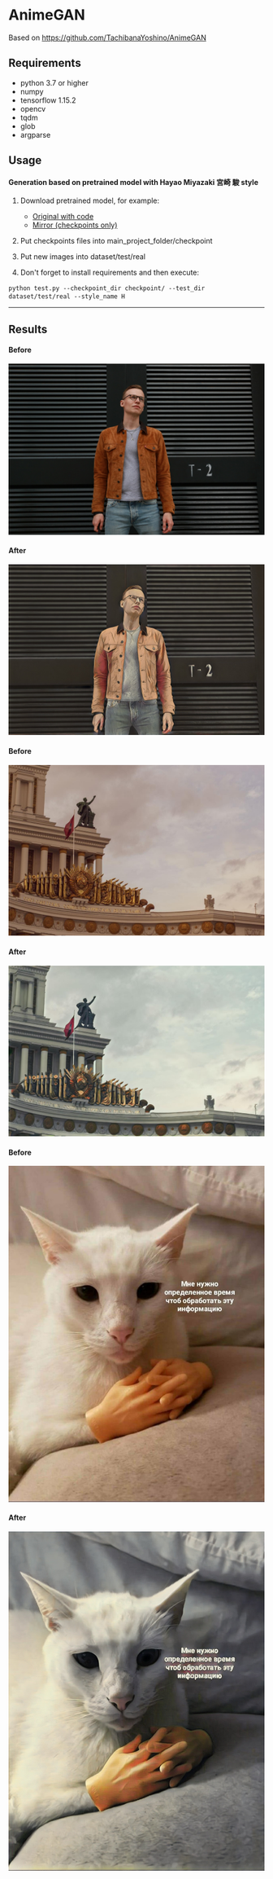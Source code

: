 # AnimeGAN

Based on https://github.com/TachibanaYoshino/AnimeGAN

## Requirements  
- python 3.7 or higher
- numpy  
- tensorflow 1.15.2  
- opencv  
- tqdm  
- glob  
- argparse  

## Usage 

#### Generation based on pretrained model with Hayao Miyazaki 宮崎 駿 style 

1. Download pretrained model, for example: 

    * [Original with code](https://github.com/TachibanaYoshino/AnimeGAN/releases/tag/Haoyao-style_V1.0)
    * [Mirror (checkpoints only)](https://cloud.mail.ru/public/2Nv9/2C8wXNDLz)

2. Put checkpoints files into main_project_folder/checkpoint
3. Put new images into dataset/test/real
4. Don't forget to install requirements and then execute:

```
python test.py --checkpoint_dir checkpoint/ --test_dir dataset/test/real --style_name H
```

____  
## Results  

#### Before
![](https://github.com/Nejel/AnimeGAN/blob/master/doc/nekit_before.JPG) 

#### After
![](https://github.com/Nejel/AnimeGAN/blob/master/doc/nekit_after.JPG) 

#### Before
![](https://github.com/Nejel/AnimeGAN/blob/master/doc/ussr_irl.jpg) 

#### After
![](https://github.com/Nejel/AnimeGAN/blob/master/doc/ussr_in_anime.jpg)  

#### Before
![](https://github.com/Nejel/AnimeGAN/blob/master/doc/shotakot_before.jpg) 

#### After
![](https://github.com/Nejel/AnimeGAN/blob/master/doc/shotakot_after.jpg)  
 